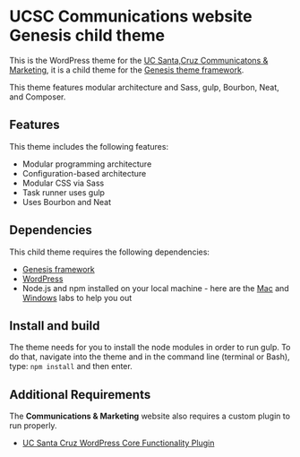 # UCSC Communications website Genesis child theme

This is the WordPress theme for the [UC Santa,Cruz Communicatons & Marketing](https://communications.ucsc.edu/), it is a child theme for the [Genesis theme framework](http://my.studiopress.com/themes/genesis/). 

This theme features modular architecture and Sass, gulp, Bourbon, Neat, and Composer.

## Features

This theme includes the following features:

- Modular programming architecture
- Configuration-based architecture
- Modular CSS via Sass
- Task runner uses gulp
- Uses Bourbon and Neat

## Dependencies

This child theme requires the following dependencies:

- [Genesis framework](http://my.studiopress.com/themes/genesis/)
- [WordPress](https://wordpress.org/download/)
- Node.js and npm installed on your local machine - here are the [Mac]((https://www.blackbirdconsult.com/labs/local-development-environment-setup-mac/node-npm)) and [Windows](https://www.blackbirdconsult.com/labs/local-development-environment-setup-windows/node-npm) labs to help you out

## Install and build

The theme needs for you to install the node modules in order to run gulp.  To do that, navigate into the theme and in the command line (terminal or Bash), type: `npm install` and then enter.  

## Additional Requirements

The **Communications & Marketing** website also requires a custom plugin to run properly. 

- [UC Santa Cruz WordPress Core Functionality Plugin](https://github.com/Herm71/ucsc-core-functionality-plugin/tree/master)